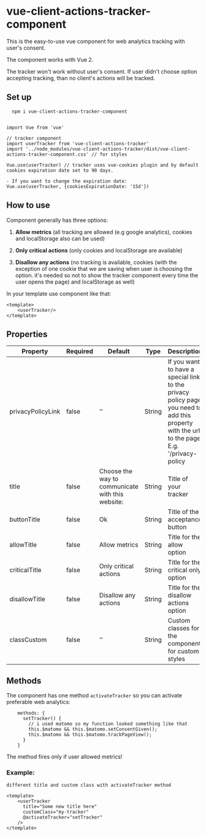 # vue-client-actions-tracker-component

This is the easy-to-use vue component for web analytics tracking with user's consent.

The component works with Vue 2.

The tracker won't work without user's consent. If user didn't choose option accepting tracking, than no client's actions will be tracked.


## Set up

``` 
  npm i vue-client-actions-tracker-component
```

```

import Vue from 'vue'

// tracker component
import userTracker from 'vue-client-actions-tracker'
import '../node_modules/vue-client-actions-tracker/dist/vue-client-actions-tracker-component.css' // for styles

Vue.use(userTracker) // tracker uses vue-cookies plugin and by default cookies expiration date set to 90 days.

- If you want to change the expiration date: 
Vue.use(userTracker, {cookiesExpirationDate: '15d'})

```

## How to use

Component generally has three options:

1. **Allow metrics** (all tracking are allowed (e.g google analytics), cookies and localStorage also can be used)

2. **Only critical actions** (only cookies and localStorage are available)

3. **Disallow any actions** (no tracking is available, cookies (with the exception of one cookie that we are saving when user is choosing the option. it's needed so not to show the tracker component every time the user opens the page) and localStorage as well)


In your template use component like that: 

```
<template>
    <userTracker/>
</template>

```

## Properties

| Property          | Required | Default                                          | Type   | Description                                                                                                                                 |
|-------------------|----------|--------------------------------------------------|--------|---------------------------------------------------------------------------------------------------------------------------------------------|
| privacyPolicyLink | false    | ''                                               | String | If you want to have a special link to the privacy policy page you need to add this property with the url to the page. E.g. '/privacy-policy |
| title             | false    | Choose the way to communicate with this website: | String | Title of your tracker                                                                                                                       |
| buttonTitle       | false    | Ok                                               | String | Title of the acceptance button                                                                                                              |
| allowTitle        | false    | Allow metrics                                    | String | Title for the allow option                                                                                                                  |
| criticalTitle     | false    | Only critical actions                            | String | Title for the critical only option                                                                                                          |
| disallowTitle     | false    | Disallow any actions                             | String | Title for the disallow actions option                                                                                                       |
| classCustom       | false    | ''                                               | String | Custom classes for the component for custom styles                                                                                          |


## Methods

The component has one method `activateTracker` so you can activate preferable web analytics:

```
    methods: {
      setTracker() {
        // i used matomo so my function looked something like that
        this.$matomo && this.$matomo.setConsentGiven();
        this.$matomo && this.$matomo.trackPageView();
      }
    }
```

The method fires only if user allowed metrics!

### Example: 

`different title and custom class with activateTracker method`

```
<template>
    <userTracker
      title="Some new title here"
      customClass="my-tracker"
      @activateTracker="setTracker"
    />
</template>
```





